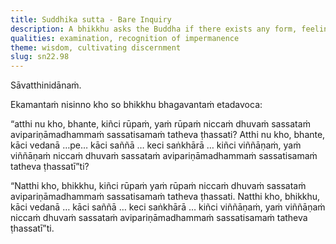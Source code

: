 ```yaml
---
title: Suddhika sutta - Bare Inquiry
description: A bhikkhu asks the Buddha if there exists any form, feeling, perception, intentional constructs, or consciousness that is stable, enduring, and not subject to change.
qualities: examination, recognition of impermanence
theme: wisdom, cultivating discernment
slug: sn22.98
---
```


Sāvatthinidānaṁ.

Ekamantaṁ nisinno kho so bhikkhu bhagavantaṁ etadavoca:

“atthi nu kho, bhante, kiñci rūpaṁ, yaṁ rūpaṁ niccaṁ dhuvaṁ sassataṁ avipariṇāmadhammaṁ sassatisamaṁ tatheva ṭhassati? Atthi nu kho, bhante, kāci vedanā …pe… kāci saññā … keci saṅkhārā … kiñci viññāṇaṁ, yaṁ viññāṇaṁ niccaṁ dhuvaṁ sassataṁ avipariṇāmadhammaṁ sassatisamaṁ tatheva ṭhassatī”ti?

“Natthi kho, bhikkhu, kiñci rūpaṁ yaṁ rūpaṁ niccaṁ dhuvaṁ sassataṁ avipariṇāmadhammaṁ sassatisamaṁ tatheva ṭhassati. Natthi kho, bhikkhu, kāci vedanā … kāci saññā … keci saṅkhārā … kiñci viññāṇaṁ, yaṁ viññāṇaṁ niccaṁ dhuvaṁ sassataṁ avipariṇāmadhammaṁ sassatisamaṁ tatheva ṭhassatī”ti.